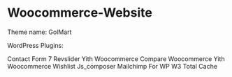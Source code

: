 # Woocommerce-Website

Theme name: GolMart 

WordPress Plugins:

Contact Form 7
Revslider
Yith Woocommerce Compare
Woocommerce
Yith Woocommerce Wishlist
Js_composer
Mailchimp For WP
W3 Total Cache
